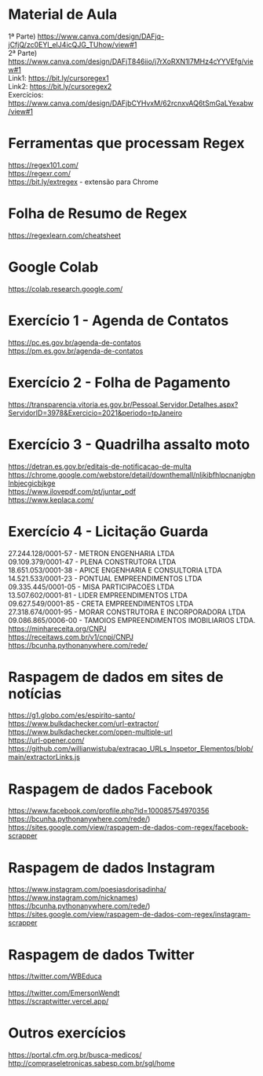 # Material de Aula
1ª Parte) https://www.canva.com/design/DAFjq-jCfjQ/zc0EYl_eIJ4icQJG_TUhow/view#1 <br>
2ª Parte) https://www.canva.com/design/DAFjT846iio/j7rXoRXN1l7MHz4cYYVEfg/view#1 <br>
Link1: https://bit.ly/cursoregex1 <br>
Link2: https://bit.ly/cursoregex2 <br>
Exercícios: https://www.canva.com/design/DAFjbCYHvxM/62rcnxvAQ6tSmGaLYexabw/view#1

# Ferramentas que processam Regex
https://regex101.com/ <br>
https://regexr.com/ <br>
https://bit.ly/extregex - extensão para Chrome <br>

# Folha de Resumo de Regex
https://regexlearn.com/cheatsheet

# Google Colab
https://colab.research.google.com/ <br>

# Exercício 1 - Agenda de Contatos
https://pc.es.gov.br/agenda-de-contatos <br>
https://pm.es.gov.br/agenda-de-contatos <br>

# Exercício 2 - Folha de Pagamento
https://transparencia.vitoria.es.gov.br/Pessoal.Servidor.Detalhes.aspx?ServidorID=3978&Exercicio=2021&periodo=tpJaneiro <br>

# Exercício 3 - Quadrilha assalto moto
https://detran.es.gov.br/editais-de-notificacao-de-multa <br>
https://chrome.google.com/webstore/detail/downthemall/nljkibfhlpcnanjgbnlnbjecgicbjkge <br>
https://www.ilovepdf.com/pt/juntar_pdf <br>
https://www.keplaca.com/ <br>

# Exercício 4 - Licitação Guarda
27.244.128/0001-57 - METRON ENGENHARIA LTDA <br>
09.109.379/0001-47 - PLENA CONSTRUTORA LTDA <br>
18.651.053/0001-38 - APICE ENGENHARIA E CONSULTORIA LTDA <br>
14.521.533/0001-23 - PONTUAL EMPREENDIMENTOS LTDA <br>
09.335.445/0001-05 - MISA PARTICIPACOES LTDA <br>
13.507.602/0001-81 - LIDER EMPREENDIMENTOS LTDA <br>
09.627.549/0001-85 - CRETA EMPREENDIMENTOS LTDA <br>
27.318.674/0001-95 - MORAR CONSTRUTORA E INCORPORADORA LTDA <br>
09.086.865/0006-00 - TAMOIOS EMPREENDIMENTOS IMOBILIARIOS LTDA. <br>
https://minhareceita.org/CNPJ <br>
https://receitaws.com.br/v1/cnpj/CNPJ <br>
https://bcunha.pythonanywhere.com/rede/ <br>

# Raspagem de dados em sites de notícias
https://g1.globo.com/es/espirito-santo/ <br>
https://www.bulkdachecker.com/url-extractor/ <br>
https://www.bulkdachecker.com/open-multiple-url <br>
https://url-opener.com/ <br>
https://github.com/willianwistuba/extracao_URLs_Inspetor_Elementos/blob/main/extractorLinks.js <br>

# Raspagem de dados Facebook
https://www.facebook.com/profile.php?id=100085754970356 <br>
https://bcunha.pythonanywhere.com/rede/) <br>
https://sites.google.com/view/raspagem-de-dados-com-regex/facebook-scrapper <br>

# Raspagem de dados Instagram
https://www.instagram.com/poesiasdorisadinha/ <br>
https://www.instagram.com/nicknames) <br>
https://bcunha.pythonanywhere.com/rede/) <br> 
https://sites.google.com/view/raspagem-de-dados-com-regex/instagram-scrapper <br>

# Raspagem de dados Twitter
https://twitter.com/WBEduca <br>	
https://twitter.com/EmersonWendt <br>
https://scraptwitter.vercel.app/ <br>

# Outros exercícios
https://portal.cfm.org.br/busca-medicos/ <br>
http://compraseletronicas.sabesp.com.br/sgl/home <br>
